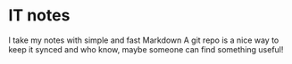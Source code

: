 # IT notes
I take my notes with simple and fast Markdown
A git repo is a nice way to keep it synced and who know, maybe someone can find something useful!
